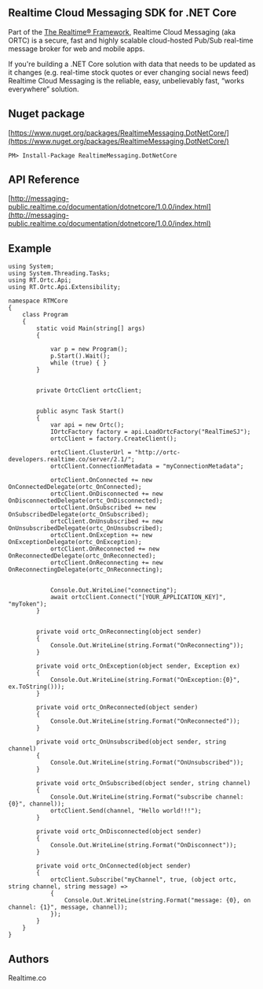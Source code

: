 ## Realtime Cloud Messaging SDK for .NET Core
Part of the [The Realtime® Framework](http://framework.realtime.co), Realtime Cloud Messaging (aka ORTC) is a secure, fast and highly scalable cloud-hosted Pub/Sub real-time message broker for web and mobile apps.

If you're building a .NET Core solution with data that needs to be updated as it changes (e.g. real-time stock quotes or ever changing social news feed) Realtime Cloud Messaging is the reliable, easy, unbelievably fast, “works everywhere” solution.

## Nuget package
[https://www.nuget.org/packages/RealtimeMessaging.DotNetCore/](https://www.nuget.org/packages/RealtimeMessaging.DotNetCore/)

	PM> Install-Package RealtimeMessaging.DotNetCore


## API Reference
[http://messaging-public.realtime.co/documentation/dotnetcore/1.0.0/index.html](http://messaging-public.realtime.co/documentation/dotnetcore/1.0.0/index.html)

## Example

    using System;
    using System.Threading.Tasks;
    using RT.Ortc.Api;
    using RT.Ortc.Api.Extensibility;

    namespace RTMCore
    {
        class Program
        {
            static void Main(string[] args)
            {

                var p = new Program();
                p.Start().Wait();
                while (true) { }
            }


            private OrtcClient ortcClient;
        

            public async Task Start()
            {
                var api = new Ortc();
                IOrtcFactory factory = api.LoadOrtcFactory("RealTimeSJ");
                ortcClient = factory.CreateClient();

                ortcClient.ClusterUrl = "http://ortc-developers.realtime.co/server/2.1/";
                ortcClient.ConnectionMetadata = "myConnectionMetadata";

                ortcClient.OnConnected += new OnConnectedDelegate(ortc_OnConnected);
                ortcClient.OnDisconnected += new OnDisconnectedDelegate(ortc_OnDisconnected);
                ortcClient.OnSubscribed += new OnSubscribedDelegate(ortc_OnSubscribed);
                ortcClient.OnUnsubscribed += new OnUnsubscribedDelegate(ortc_OnUnsubscribed);
                ortcClient.OnException += new OnExceptionDelegate(ortc_OnException);
                ortcClient.OnReconnected += new OnReconnectedDelegate(ortc_OnReconnected);
                ortcClient.OnReconnecting += new OnReconnectingDelegate(ortc_OnReconnecting);


                Console.Out.WriteLine("connecting");
                await ortcClient.Connect("[YOUR_APPLICATION_KEY]", "myToken");
            }

            
            private void ortc_OnReconnecting(object sender)
            {
                Console.Out.WriteLine(string.Format("OnReconnecting"));
            }

            private void ortc_OnException(object sender, Exception ex)
            {
                Console.Out.WriteLine(string.Format("OnException:{0}", ex.ToString()));
            }

            private void ortc_OnReconnected(object sender)
            {
                Console.Out.WriteLine(string.Format("OnReconnected"));
            }

            private void ortc_OnUnsubscribed(object sender, string channel)
            {
                Console.Out.WriteLine(string.Format("OnUnsubscribed"));
            }

            private void ortc_OnSubscribed(object sender, string channel)
            {
                Console.Out.WriteLine(string.Format("subscribe channel:{0}", channel));
                ortcClient.Send(channel, "Hello world!!!");
            }

            private void ortc_OnDisconnected(object sender)
            {
                Console.Out.WriteLine(string.Format("OnDisconnect"));
            }

            private void ortc_OnConnected(object sender)
            {
                ortcClient.Subscribe("myChannel", true, (object ortc, string channel, string message) =>
                {
                    Console.Out.WriteLine(string.Format("message: {0}, on channel: {1}", message, channel));
                });
            }
        }
    }


## Authors
Realtime.co
